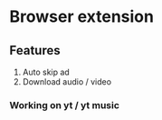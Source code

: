 # Browser extension

## Features

1. Auto skip ad
2. Download audio / video

### Working on yt / yt music
